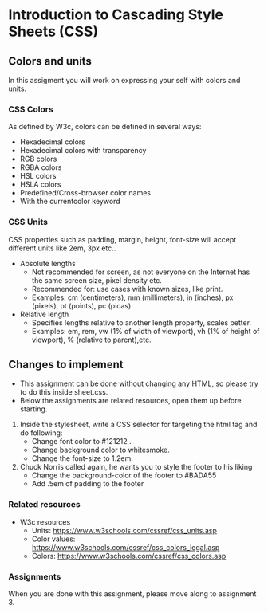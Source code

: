 # Introduction to Cascading Style Sheets (CSS)

## Colors and units
In this assigment you will work on expressing your self with colors and units. 

### CSS Colors
As defined by W3c, colors can be defined in several ways:

* Hexadecimal colors
* Hexadecimal colors with transparency
* RGB colors
* RGBA colors
* HSL colors
* HSLA colors
* Predefined/Cross-browser color names
* With the currentcolor keyword

### CSS Units
CSS properties such as padding, margin, height, font-size will accept different units like 2em, 3px etc..

* Absolute lengths
  * Not recommended for screen, as not everyone on the Internet has the same screen size, pixel density etc.
  * Recommended for: use cases with known sizes, like print.
  * Examples: cm (centimeters), mm (millimeters), in (inches), px (pixels), pt (points), pc (picas)
* Relative length
  * Specifies lengths relative to another length property, scales better.
  * Examples: em, rem, vw (1% of width of viewport), vh (1% of height of viewport), % (relative to parent),etc.
 

## Changes to implement
* This assignment can be done without changing any HTML, so please try to do this inside sheet.css.
* Below the assignments are related resources, open them up before starting.

1. Inside the stylesheet, write a CSS selector for targeting the html tag and do following:
    * Change font color to #121212 .
    * Change background color to whitesmoke.
    * Change the font-size to 1.2em.
2. Chuck Norris called again, he wants you to style the footer to his liking
   * Change the background-color of the footer to #BADA55
   * Add .5em of padding to the footer


### Related resources
* W3c resources 
  * Units: https://www.w3schools.com/cssref/css_units.asp
  * Color values: https://www.w3schools.com/cssref/css_colors_legal.asp
  * Colors: https://www.w3schools.com/cssref/css_colors.asp
  
### Assignments
When you are done with this assignment, please move along to assignment 3.